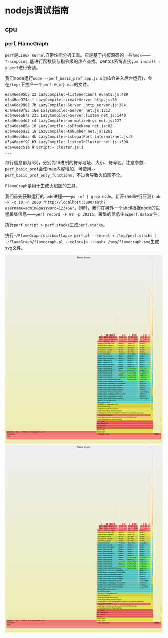 # nodejs调试指南

## cpu

### perf, FlameGraph

`perf`是`Linux Kernal`自带性能分析工具。它是基于内核源码的一些`hook`——`Tracepoint`, 能进行函数级与指令级的热点查找。centos系统直接`yum install -y perf`进行安装。

我们node运行`node --perf_basic_prof app.js &`(加&会进入后台运行)，会在`/tmp/`下生产一个`perf-#{id}.map`的文件。

```bash
e3a46ee95b2 22 LazyCompile:~listenerCount events.js:489
e3a46ee974a f LazyCompile:~createServer http.js:33
e3a46ee9902 7b LazyCompile:~Server _http_server.js:264
e3a46ee9f82 16e LazyCompile:~Server net.js:1212
e3a46eeab72 235 LazyCompile:~Server.listen net.js:1440
e3a46eeb4d2 c4 LazyCompile:~normalizeArgs net.js:127
e3a46eeb85a 16 LazyCompile:~isPipeName net.js:82
e3a46eeba22 18 LazyCompile:~toNumber net.js:1261
e3a46eebbaa 4b LazyCompile:~isLegalPort internal/net.js:5
e3a46eebf92 b3 LazyCompile:~listenInCluster net.js:1398
e3a46eec51a 8 Script:~ cluster.js:1
...
```

每行信息都为3列，分别为16进制的符号地址、大小、符号名。注意参数`--perf_basic_prof`会使map内容增加，可使用`--perf_basic_prof_only_functions`，不过会导致火焰图不全。

`FlameGraph`是用于生成火焰图的工具。

我们首先获取运行的`node`进程——`ps -ef | grep node`。新开shell进行压测`$ ab -k -c 10 -n 2000 "http://localhost:3000/auth?username=admin&password=123456"`。同时，我们在另外一个shell根据node的进程采集信息——`perf record -F 99 -p 20316`。采集的信息生成`perf.data`文件。

执行`perf script > perf.stacks`生成`perf.stacks`。

执行`~/FlameGraph/stackcollapse-perf.pl --kernel < /tmp/perf.stacks | ~/FlameGraph/flamegraph.pl --color=js --hash> /tmp/flamegraph.svg`生成svg文件。

![flamegraph](./images/flamegraph.svg?sanitize=true)
<img src="./images/flamegraph.svg?sanitize=true">
